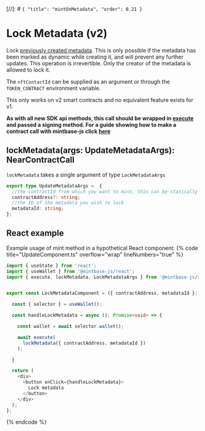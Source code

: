 [//]: # `{ "title": "mintOnMetadata", "order": 0.21 }`

# Lock Metadata (v2)

Lock [previously created metadata](../createMetadata/README.md). This is only possible if the metadata has been marked as dynamic while creating it, and will prevent any further updates. This operation is irrevertible. Only the creator of the metadata is allowed to lock it.

The `nftContactId` can be supplied as an argument or through the `TOKEN_CONTRACT` environment variable.

This only works on v2 smart contracts and no equivalent feature exists for v1.

**As with all new SDK api methods, this call should be wrapped in [execute](../#execute) and passed a signing method. For a guide showing how to make a contract call with mintbase-js click [here](https://docs.mintbase.xyz/dev/getting-started/make-your-first-contract-call-deploycontract)**

## lockMetadata(args: UpdateMetadataArgs): NearContractCall

`lockMetadata` takes a single argument of type `LockMetadataArgs`

```typescript
export type UpdateMetadataArgs =  {
  //the contractId from which you want to mint, this can be statically defined via the mbjs config file
  contractAddress?: string;
  //the ID of the metadata you wish to lock
  metadataId: string;
};
```

## React example

Example usage of mint method in a hypothetical React component:
{% code title="UpdateComponent.ts" overflow="wrap" lineNumbers="true" %}

```typescript
import { useState } from 'react';
import { useWallet } from '@mintbase-js/react';
import { execute, lockMetadata, LockMetadataArgs } from '@mintbase-js/sdk';


export const LockMetadataComponent = ({ contractAddress, metadataId }: LockMetadataArgs): JSX.Element => {

  const { selector } = useWallet();

  const handleLockMetadata = async (): Promise<void> => {

    const wallet = await selector.wallet();

    await execute(
      lockMetadata({ contractAddress, metadataId })
    );

  }

  return (
    <div>
      <button onClick={handleLockMetadata}>
        Lock metadata
      </button>
    </div>
  );
};
```
{% endcode %}
